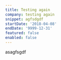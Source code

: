 ```yaml
---
title: Testing again
company: testing again
snippet: agfsdgdf
startDate: '2018-04-08'
endDate: '9999-12-31'
featured: false
enabled: false
---
```

asagfsgdf
